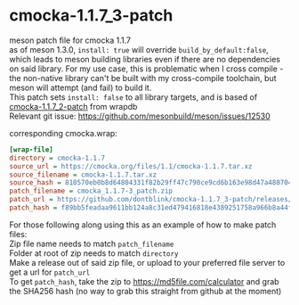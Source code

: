 # cmocka-1.1.7_3-patch
meson patch file for cmocka 1.1.7  
as of meson 1.3.0, `install: true` will override `build_by_default:false`, which leads to meson building libraries even if there are no dependencies on said library. For my use case, this is problematic when I cross compile - the non-native library can't be built with my cross-compile toolchain, but meson will attempt (and fail) to build it.  
This patch sets `install: false` to all library targets, and is based of [cmocka-1.1.7_2-patch](https://wrapdb.mesonbuild.com/v2/cmocka_1.1.7-2/cmocka.wrap) from wrapdb  
Relevant git issue: https://github.com/mesonbuild/meson/issues/12530


corresponding cmocka.wrap:
```ini
[wrap-file]
directory = cmocka-1.1.7
source_url = https://cmocka.org/files/1.1/cmocka-1.1.7.tar.xz
source_filename = cmocka-1.1.7.tar.xz
source_hash = 810570eb0b8d64804331f82b29ff47c790ce9cd6b163e98d47a4807047ecad82
patch_filename = cmocka_1.1.7-3_patch.zip
patch_url = https://github.com/dontblink/cmocka-1.1.7_3-patch/releases/download/v1.0/cmocka_1.1.7-3_patch.zip
patch_hash = f89bb5feadaa9611bb124a8c31ed479416818e4389251758a966b8a44f184e32
```

For those following along using this as an example of how to make patch files:  
Zip file name needs to match `patch_filename`  
Folder at root of zip needs to match `directory`  
Make a release out of said zip file, or upload to your preferred file server to get a url for `patch_url`  
To get `patch_hash`, take the zip to https://md5file.com/calculator and grab the SHA256 hash (no way to grab this straight from github at the moment)
